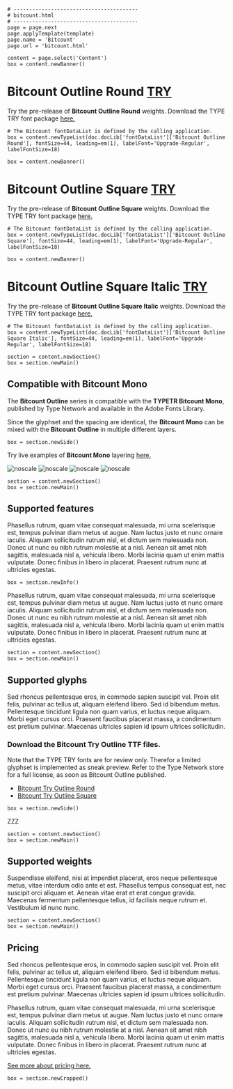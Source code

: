 ~~~
# ----------------------------------------
# bitcount.html
# ----------------------------------------
page = page.next
page.applyTemplate(template)  
page.name = 'Bitcount'
page.url = 'bitcount.html'

content = page.select('Content')
box = content.newBanner()
~~~
# Bitcount Outline Round [TRY](downloads/Bitcount_Try_Outline-Round.zip)

Try the pre-release of **Bitcount Outline Round** weights. Download the TYPE TRY font package [here.](downloads/Bitcount_Try_Outline-Round.zip)
~~~
# The Bitcount fontDataList is defined by the calling application.
box = content.newTypeList(doc.docLib['fontDataList']['Bitcount Outline Round'], fontSize=44, leading=em(1), labelFont='Upgrade-Regular', labelFontSize=18)

box = content.newBanner()
~~~

# Bitcount Outline Square [TRY](downloads/Bitcount_Try_Outline-Square.zip)

Try the pre-release of **Bitcount Outline Square** weights. Download the TYPE TRY font package [here.](downloads/Bitcount_Try_Outline-Square.zip)
~~~
# The Bitcount fontDataList is defined by the calling application.
box = content.newTypeList(doc.docLib['fontDataList']['Bitcount Outline Square'], fontSize=44, leading=em(1), labelFont='Upgrade-Regular', labelFontSize=18)

box = content.newBanner()
~~~

# Bitcount Outline Square Italic [TRY](downloads/Bitcount_Try_Outline-Square_Italic.zip)

Try the pre-release of **Bitcount Outline Square Italic** weights. Download the TYPE TRY font package [here.](downloads/Bitcount_Try_Outline-Square_Italic.zip)
~~~
# The Bitcount fontDataList is defined by the calling application.
box = content.newTypeList(doc.docLib['fontDataList']['Bitcount Outline Square Italic'], fontSize=44, leading=em(1), labelFont='Upgrade-Regular', labelFontSize=18)

~~~

~~~
section = content.newSection()
box = section.newMain()
~~~
## Compatible with Bitcount Mono

The **Bitcount Outline** series is compatible with the **TYPETR Bitcount Mono**, published by Type Network and available in the Adobe Fonts Library. 

Since the glyphset and the spacing are identical, the **Bitcount Mono** can be mixed with the **Bitcount Outline** in multiple different layers. 

~~~
box = section.newSide()
~~~

Try live examples of **Bitcount Mono** layering <a href="https://bitcount.typenetwork.com" target="external">here.</a>

![noscale](images/bitcountHome.png)
![noscale](images/bitcountLayers1.png)
![noscale](images/bitcountLayers2.png)
![noscale](images/bitcountLayers4.png)

~~~
section = content.newSection()
box = section.newMain()
~~~
## Supported features

Phasellus rutrum, quam vitae consequat malesuada, mi urna scelerisque est, tempus pulvinar diam metus ut augue. Nam luctus justo et nunc ornare iaculis. Aliquam sollicitudin rutrum nisl, et dictum sem malesuada non. Donec ut nunc eu nibh rutrum molestie at a nisl. Aenean sit amet nibh sagittis, malesuada nisl a, vehicula libero. Morbi lacinia quam ut enim mattis vulputate. Donec finibus in libero in placerat. Praesent rutrum nunc at ultricies egestas.

~~~
box = section.newInfo()
~~~

Phasellus rutrum, quam vitae consequat malesuada, mi urna scelerisque est, tempus pulvinar diam metus ut augue. Nam luctus justo et nunc ornare iaculis. Aliquam sollicitudin rutrum nisl, et dictum sem malesuada non. Donec ut nunc eu nibh rutrum molestie at a nisl. Aenean sit amet nibh sagittis, malesuada nisl a, vehicula libero. Morbi lacinia quam ut enim mattis vulputate. Donec finibus in libero in placerat. Praesent rutrum nunc at ultricies egestas.

~~~
section = content.newSection()
box = section.newMain()
~~~
## Supported glyphs

Sed rhoncus pellentesque eros, in commodo sapien suscipit vel. Proin elit felis, pulvinar ac tellus ut, aliquam eleifend libero. Sed id bibendum metus. Pellentesque tincidunt ligula non quam varius, et luctus neque aliquam. Morbi eget cursus orci. Praesent faucibus placerat massa, a condimentum est pretium pulvinar. Maecenas ultricies sapien id ipsum ultrices sollicitudin. 

### Download the Bitcount Try Outline TTF files.

Note that the TYPE TRY fonts are for review only. Therefor a limited glyphset is implemented as sneak preview. Refer to the Type Network store for a full license, as soon as Bitcount Outline published.

* [Bitcount Try Outline Round](downloads/Bitcount_Try_Outline_Round.zip)
* [Bitcount Try Outline Square](downloads/Bitcount_Try_Outline_Square.zip)

~~~
box = section.newSide()
~~~

ZZZ

~~~
section = content.newSection()
box = section.newMain()
~~~
## Supported weights

Suspendisse eleifend, nisi at imperdiet placerat, eros neque pellentesque metus, vitae interdum odio ante et est. Phasellus tempus consequat est, nec suscipit orci aliquam et. Aenean vitae erat et erat congue gravida. Maecenas fermentum pellentesque tellus, id facilisis neque rutrum et. Vestibulum id nunc nunc.

~~~
section = content.newSection()
box = section.newMain()
~~~
## Pricing

Sed rhoncus pellentesque eros, in commodo sapien suscipit vel. Proin elit felis, pulvinar ac tellus ut, aliquam eleifend libero. Sed id bibendum metus. Pellentesque tincidunt ligula non quam varius, et luctus neque aliquam. Morbi eget cursus orci. Praesent faucibus placerat massa, a condimentum est pretium pulvinar. Maecenas ultricies sapien id ipsum ultrices sollicitudin. 

Phasellus rutrum, quam vitae consequat malesuada, mi urna scelerisque est, tempus pulvinar diam metus ut augue. Nam luctus justo et nunc ornare iaculis. Aliquam sollicitudin rutrum nisl, et dictum sem malesuada non. Donec ut nunc eu nibh rutrum molestie at a nisl. Aenean sit amet nibh sagittis, malesuada nisl a, vehicula libero. Morbi lacinia quam ut enim mattis vulputate. Donec finibus in libero in placerat. Praesent rutrum nunc at ultricies egestas.

[See more about pricing here.](pricing.html)

~~~
box = section.newCropped()
~~~


